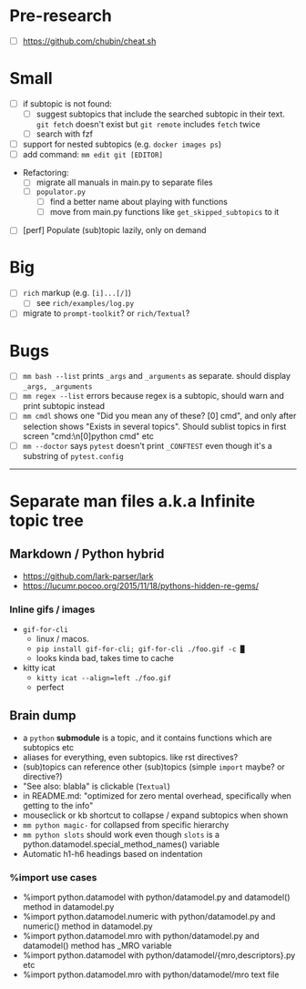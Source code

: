 # Pre-research
- [ ] https://github.com/chubin/cheat.sh

# Small

- [ ] if subtopic is not found:
  - [ ] suggest subtopics that include the searched subtopic in their text. `git fetch` doesn't exist but `git remote` includes `fetch` twice
  - [ ] search with fzf
- [ ] support for nested subtopics (e.g. `docker images ps`)
- [ ] add command: `mm edit git [EDITOR]`
- Refactoring:
  - [ ] migrate all manuals in main.py to separate files
  - [ ] `populator.py`
    - [ ] find a better name about playing with functions
    - [ ] move from main.py functions like `get_skipped_subtopics` to it
- [ ] [perf] Populate (sub)topic lazily, only on demand

# Big

- [ ] `rich` markup (e.g. `[i]...[/]`)
  - [ ] see `rich/examples/log.py`
- [ ] migrate to `prompt-toolkit`? or `rich/Textual`?

# Bugs
- [ ] `mm bash --list` prints `_args` and `_arguments` as separate. should display `_args, _arguments`
- [ ] `mm regex --list` errors because regex is a subtopic, should warn and print subtopic instead
- [ ] `mm cmdl` shows one "Did you mean any of these? [0] cmd", and only after selection shows "Exists in several topics". Should sublist topics in first screen "cmd:\n[0]python cmd" etc
- [ ] `mm --doctor` says `pytest` doesn't print `_CONFTEST` even though it's a substring of `pytest.config`

---

# Separate man files a.k.a Infinite topic tree
## Markdown / Python hybrid
- https://github.com/lark-parser/lark
- https://lucumr.pocoo.org/2015/11/18/pythons-hidden-re-gems/
### Inline gifs / images
- `gif-for-cli`
  - linux / macos.
  - `pip install gif-for-cli; gif-for-cli ./foo.gif -c █`
  - looks kinda bad, takes time to cache
- kitty icat
  - `kitty icat --align=left ./foo.gif`
  - perfect
## Brain dump
- a `python` **submodule** is a topic, and it contains functions which are subtopics etc
- aliases for everything, even subtopics. like rst directives?
- (sub)topics can reference other (sub)topics (simple `import` maybe? or directive?)
- "See also: blabla" is clickable (`Textual`)
- in README.md: "optimized for zero mental overhead, specifically when getting to the info"
- mouseclick or kb shortcut to collapse / expand subtopics when shown
- `mm python magic-` for collapsed from specific hierarchy
- `mm python slots` should work even though `slots` is a python.datamodel.special_method_names() variable
- Automatic h1-h6 headings based on indentation
### %import use cases
- %import python.datamodel with python/datamodel.py and datamodel() method in datamodel.py
- %import python.datamodel.numeric with python/datamodel.py and numeric() method in datamodel.py
- %import python.datamodel.mro with python/datamodel.py and datamodel() method has _MRO variable
- %import python.datamodel with python/datamodel/{mro,descriptors}.py etc
- %import python.datamodel.mro with python/datamodel/mro text file
